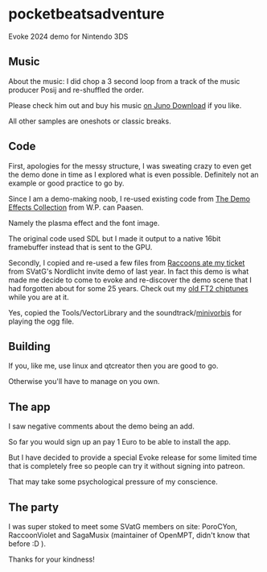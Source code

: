 # pocketbeatsadventure
Evoke 2024 demo for Nintendo 3DS

## Music
About the music: I did chop a 3 second loop from a track of the music producer Posij and re-shuffled the order.

Please check him out and buy his music [on Juno Download](https://www.junodownload.com/search/?facet%5Bmirror_artist_facetm%5D%5B%5D=posij) if you like.

All other samples are oneshots or classic breaks.

## Code

First, apologies for the messy structure, I was sweating crazy to even get the demo done in time as I explored what is even possible. Definitely not an example or good practice to go by. 

Since I am a demo-making noob, I re-used existing code from [The Demo Effects Collection](https://demo-effects.sourceforge.net/) from W.P. can Paasen.

Namely the plasma effect and the font image.

The original code used SDL but I made it output to a native 16bit framebuffer instead that is sent to the GPU.

Secondly, I copied and re-used a few files from [Raccoons ate my ticket](https://github.com/SVatG/RaccoonsAteMyTicket) from SVatG's Nordlicht invite demo of last year. In fact this demo is what made me decide to come to evoke and re-discover the demo scene that I had forgotten about for some 25 years. Check out my [old FT2 chiptunes](https://www.youtube.com/watch?v=vPHiHTr8zWc&t=994s) while you are at it.

Yes, copied the Tools/VectorLibrary and the soundtrack/[minivorbis](https://github.com/edubart/minivorbis) for playing the ogg file.

## Building

If you, like me, use linux and qtcreator then you are good to go.

Otherwise you'll have to manage on you own.


## The app

I saw negative comments about the demo being an add. 

So far you would sign up an pay 1 Euro to be able to install the app.

But I have decided to provide a special Evoke release for some limited time that is completely free so people can try it without signing into patreon.

That may take some psychological pressure of my conscience.


## The party

I was super stoked to meet some SVatG members on site: PoroCYon, RaccoonViolet and SagaMusix (maintainer of OpenMPT, didn't know that before :D ).

Thanks for your kindness!
